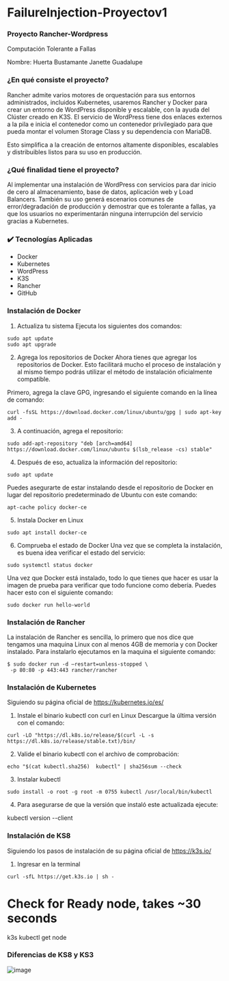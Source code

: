 # FailureInjection-Proyectov1
### Proyecto Rancher-Wordpress 
Computación Tolerante a Fallas 

Nombre: Huerta Bustamante Janette Guadalupe

### ¿En qué consiste el proyecto? 
Rancher admite varios motores de orquestación para sus entornos administrados, incluidos Kubernetes, usaremos Rancher y Docker para crear un entorno de WordPress  disponible y escalable, con la ayuda del Clúster creado en K3S. El servicio de WordPress tiene dos enlaces externos a la pila e inicia el contenedor como un contenedor privilegiado para que pueda montar el volumen Storage Class y su dependencia con MariaDB.

Esto simplifica a la creación de entornos altamente disponibles, escalables y distribuibles listos para su uso en producción.

### ¿Qué finalidad tiene el proyecto?
Al implementar una instalación de WordPress con servicios para dar inicio de cero al almacenamiento, base de datos, aplicación web y Load Balancers.
También su uso generá escenarios comunes de error/degradación de producción y demostrar que es tolerante a fallas, ya que los usuarios no experimentarán ninguna interrupción del servicio gracias a Kubernetes.

### :heavy_check_mark: Tecnologías Aplicadas
- Docker
- Kubernetes
- WordPress
- K3S
- Rancher
- GitHub

### Instalación de Docker 
1. Actualiza tu sistema
Ejecuta los siguientes dos comandos:
```
sudo apt update
sudo apt upgrade
```

2. Agrega los repositorios de Docker
Ahora tienes que agregar los repositorios de Docker. Esto facilitará mucho el proceso de instalación y al mismo tiempo podrás utilizar el método de instalación oficialmente compatible.

Primero, agrega la clave GPG, ingresando el siguiente comando en la línea de comando:
```
curl -fsSL https://download.docker.com/linux/ubuntu/gpg | sudo apt-key add -
```
3. A continuación, agrega el repositorio:
```
sudo add-apt-repository "deb [arch=amd64] https://download.docker.com/linux/ubuntu $(lsb_release -cs) stable"
```
4. Después de eso, actualiza la información del repositorio:
```
sudo apt update
```
Puedes asegurarte de estar instalando desde el repositorio de Docker en lugar del repositorio predeterminado de Ubuntu con este comando:
```
apt-cache policy docker-ce
```

5. Instala Docker en Linux
```
sudo apt install docker-ce
```
6. Comprueba el estado de Docker
Una vez que se completa la instalación, es buena idea verificar el estado del servicio:
```
sudo systemctl status docker
```

Una vez que Docker está instalado, todo lo que tienes que hacer es usar la imagen de prueba para verificar que todo funcione como debería. Puedes hacer esto con el siguiente comando:
```
sudo docker run hello-world
```

### Instalación de Rancher 

La instalación de Rancher es sencilla, lo primero que nos dice que tengamos una maquina Linux con al menos 4GB de memoria y con Docker instalado.
Para instalarlo ejecutamos en la maquina el siguiente comando:

```
$ sudo docker run -d –restart=unless-stopped \
 -p 80:80 -p 443:443 rancher/rancher
```
### Instalación de Kubernetes
Siguiendo su página oficial de https://kubernetes.io/es/

1. Instale el binario kubectl con curl en Linux
Descargue la última versión con el comando:
```
curl -LO "https://dl.k8s.io/release/$(curl -L -s https://dl.k8s.io/release/stable.txt)/bin/
```
2. Valide el binario kubectl con el archivo de comprobación:
```
echo "$(cat kubectl.sha256)  kubectl" | sha256sum --check
```
3. Instalar kubectl
```
sudo install -o root -g root -m 0755 kubectl /usr/local/bin/kubectl
```
4. Para asegurarse de que la versión que instaló este actualizada ejecute:

kubectl version --client

### Instalación de KS8
Siguiendo los pasos de instalación de su página oficial de https://k3s.io/

1. Ingresar en la terminal 
```
curl -sfL https://get.k3s.io | sh - 
```
# Check for Ready node, takes ~30 seconds 
k3s kubectl get node 

### Diferencias de KS8 y KS3
![image](https://user-images.githubusercontent.com/70995323/205823585-4524c47a-cfd3-4f48-95f6-cda0eddc4f8c.png)
